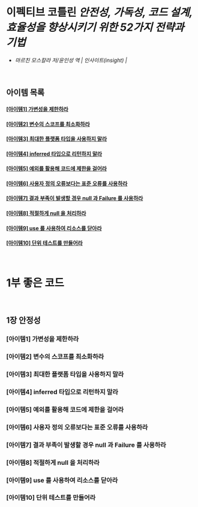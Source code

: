 # 이펙티브 코틀린 *안전성, 가독성, 코드 설계, 효율성을 향상시키기 위한 52가지 전략과 기법*
- *마르친 모스칼라 저/윤인성 역 | 인사이트(insight) |*

<br>

## 아이템 목록

#### [[아이템1] 가변성을 제한하라](#아이템1-가변성을-제한하라-1)
#### [[아이템2] 변수의 스코프를 최소화하라](#아이템2-변수의-스코프를-최소화하라-1)
#### [[아이템3] 최대한 플랫폼 타입을 사용하지 말라](#아이템3-최대한-플랫폼-타입을-사용하지-말라-1)
#### [[아이템4] inferred 타입으로 리턴하지 말라](#아이템4-inferred-타입으로-리턴하지-말라-1)
#### [[아이템5] 예외를 활용해 코드에 제한을 걸어라](#아이템5-예외를-활용해-코드에-제한을-걸어라-1)
#### [[아이템6] 사용자 정의 오류보다는 표준 오류를 사용하라](#아이템6-사용자-정의-오류보다는-표준-오류를-사용하라-1)
#### [[아이템7] 결과 부족이 발생할 경우 null 과 Failure 를 사용하라](#아이템7-결과-부족이-발생할-경우-null-과-Failure-를-사용하라-1)
#### [[아이템8] 적절하게 null 을 처리하라](#아이템8-적절하게-null-을-처리하라-1)
#### [[아이템9] use 를 사용하여 리소스를 닫아라](#아이템9-use-를-사용하여-리소스를-닫아라-1)
#### [[아이템10] 단위 테스트를 만들어라](#아이템10-단위-테스트를-만들어라-1)

<br>

# 1부 좋은 코드

<br>

## 1장 안정성 

### [아이템1] 가변성을 제한하라
### [아이템2] 변수의 스코프를 최소화하라
### [아이템3] 최대한 플랫폼 타입을 사용하지 말라
### [아이템4] inferred 타입으로 리턴하지 말라
### [아이템5] 예외를 활용해 코드에 제한을 걸어라
### [아이템6] 사용자 정의 오류보다는 표준 오류를 사용하라
### [아이템7] 결과 부족이 발생할 경우 null 과 Failure 를 사용하라
### [아이템8] 적절하게 null 을 처리하라
### [아이템9] use 를 사용하여 리소스를 닫아라
### [아이템10] 단위 테스트를 만들어라